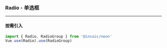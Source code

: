 ### Radio - 单选框

---
#### 按需引入

```js
import { Radio, RadioGroup } from '@insaic/neon'
Vue.use(Radio).use(RadioGroup)
```